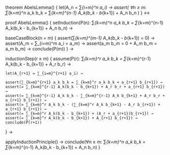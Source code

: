 theorem AbelsLemma() {
  let(A_n = ∑_{i=m}^n a_i) →
  assert(
    ∀n ≥ m: ∑_{k=m}^n a_k b_k = ∑_{k=m}^{n-1} A_k(b_k - b_{k+1}) + A_n b_n
  )
} ↔

proof AbelsLemma() {
  setInduction(P(n): ∑_{k=m}^n a_k b_k = ∑_{k=m}^{n-1} A_k(b_k - b_{k+1}) + A_n b_n) →
  
  baseCaseBlock(n = m) {
    assert(∑_{k=m}^{m-1} A_k(b_k - b_{k+1}) = 0) →
    assert(A_m = ∑_{i=m}^m a_i = a_m) →
    assert(a_m b_m = 0 + A_m b_m = a_m b_m) →
    conclude(P(m))
  } →

  inductionStep(r ≥ m) {
    assume(P(r): ∑_{k=m}^r a_k b_k = ∑_{k=m}^{r-1} A_k(b_k - b_{k+1}) + A_r b_r) →
    
    let(A_{r+1} = ∑_{i=m}^{r+1} a_i) →
    
    assert(∑_{k=m}^{r+1} a_k b_k = ∑_{k=m}^r a_k b_k + a_{r+1} b_{r+1}) →
    assert(= ∑_{k=m}^{r-1} A_k(b_k - b_{k+1}) + A_r b_r + a_{r+1} b_{r+1}) →
    assert(= ∑_{k=m}^{r-1} A_k b_k - ∑_{k=m}^{r-1} A_k b_{k+1} + A_r b_r + a_{r+1} b_{r+1}) →
    assert(= ∑_{k=m}^r A_k b_k - (∑_{k=m}^r A_k b_{k+1} - A_r b_{r+1}) + a_{r+1} b_{r+1}) →
    assert(= ∑_{k=m}^r A_k(b_k - b_{k+1}) + (A_r + a_{r+1})b_{r+1}) →
    assert(= ∑_{k=m}^r A_k(b_k - b_{k+1}) + A_{r+1} b_{r+1}) →
    conclude(P(r+1))
  } →
  
  applyInductionPrinciple() →
  conclude(∀n ≥ m: ∑_{k=m}^n a_k b_k = ∑_{k=m}^{n-1} A_k(b_k - b_{k+1}) + A_n b_n)
}